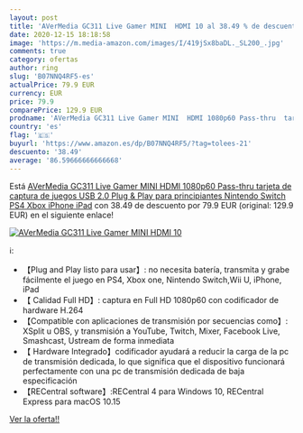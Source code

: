 ```yaml
---
layout: post
title: 'AVerMedia GC311 Live Gamer MINI  HDMI 10 al 38.49 % de descuento'
date: 2020-12-15 18:18:58
image: 'https://m.media-amazon.com/images/I/419jSx8baDL._SL200_.jpg'
comments: true
category: ofertas
author: ring
slug: 'B07NNQ4RF5-es'
actualPrice: 79.9 EUR
currency: EUR
price: 79.9
comparePrice: 129.9 EUR
prodname: 'AVerMedia GC311 Live Gamer MINI  HDMI 1080p60 Pass-thru  tarjeta de captura de juegos USB 2.0  Plug & Play  para principiantes  Nintendo Switch  PS4  Xbox  iPhone  iPad'
country: 'es'
flag: '🇪🇸'
buyurl: 'https://www.amazon.es/dp/B07NNQ4RF5/?tag=tolees-21'
descuento: '38.49'
average: '86.59666666666668'
---
```


Está [AVerMedia GC311 Live Gamer MINI  HDMI 1080p60 Pass-thru  tarjeta de captura de juegos USB 2.0  Plug & Play  para principiantes  Nintendo Switch  PS4  Xbox  iPhone  iPad](https://www.amazon.es/dp/B07NNQ4RF5/?tag=tolees-21) con 38.49 de descuento por 79.9 EUR (original: 129.9 EUR) en el siguiente enlace!

[![AVerMedia GC311 Live Gamer MINI  HDMI 10](https://m.media-amazon.com/images/I/419jSx8baDL._SL200_.jpg)](https://www.amazon.es/dp/B07NNQ4RF5/?tag=tolees-21)

ℹ️:

- 【Plug and Play listo para usar】: no necesita batería, transmita y grabe fácilmente el juego en PS4, Xbox one, Nintendo Switch,Wii U, iPhone, iPad
- 【 Calidad Full HD】: captura en Full HD 1080p60 con codificador de hardware H.264
- 【Compatible con aplicaciones de transmisión por secuencias como】: XSplit u OBS, y transmisión a YouTube, Twitch, Mixer, Facebook Live, Smashcast, Ustream de forma inmediata
- 【 Hardware Integrado】codificador ayudará a reducir la carga de la pc de transmisión dedicada, lo que significa que el dispositivo funcionará perfectamente con una pc de transmisión dedicada de baja especificación
- 【RECentral software】:RECentral 4 para Windows 10, RECentral Express para macOS 10.15

[Ver la oferta!!](https://www.amazon.es/dp/B07NNQ4RF5/?tag=tolees-21)
